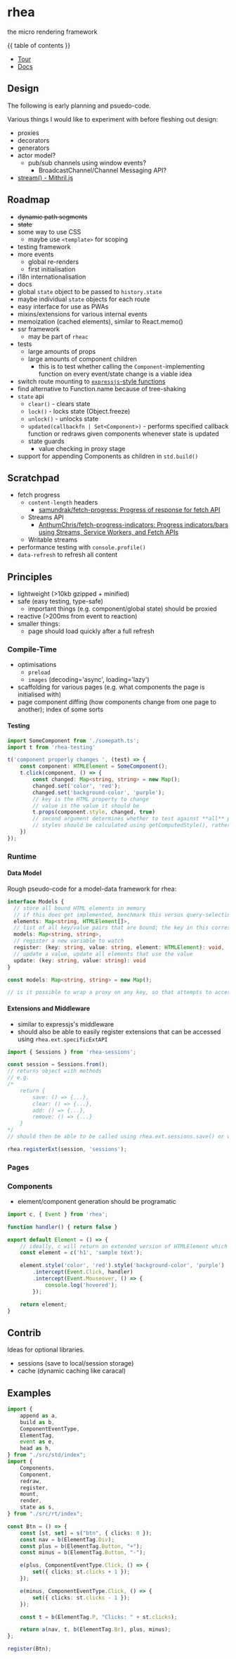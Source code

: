 # rhea

the micro rendering framework

{{ table of contents }}

+ [Tour](https://hvlck.github.io/rhea/tour/)
+ [Docs](./docs/index.md)

## Design

The following is early planning and psuedo-code.

Various things I would like to experiment with before fleshing out design:

+ proxies
+ decorators
+ generators
+ actor model?
  + pub/sub channels using window events?
    + BroadcastChannel/Channel Messaging API?
+ [stream() - Mithril.js](https://mithril.js.org/stream.html)

## Roadmap

+ ~~dynamic path segments~~
+ ~~state~~
+ some way to use CSS
  + maybe use `<template>` for scoping
+ testing framework
+ more events
  + global re-renders
  + first initialisation
+ i18n internationalisation
+ docs
+ global `state` object to be passed to `history.state`
+ maybe individual `state` objects for each route
+ easy interface for use as PWAs
+ mixins/extensions for various internal events
+ memoization (cached elements), similar to React.memo()
+ ssr framework
  + may be part of `rheac`
+ tests
  + large amounts of props
  + large amounts of component children
    + this is to test whether calling the `Component`-implementing function on every event/state change is a viable idea
+ switch route mounting to [`expressjs`-style functions](https://expressjs.com/en/guide/routing.html)
+ find alternative to Function.name because of tree-shaking
+ `state` api
  + `clear()` - clears state
  + `lock()` - locks state (Object.freeze)
  + `unlock()` - unlocks state
  + `updated(callbackfn | Set<Component>)` - performs specified callback function or redraws given components whenever state is updated
  + state guards
    + value checking in proxy stage
+ support for appending Components as children in `std.build()`

## Scratchpad

+ fetch progress
  + `content-length` headers
    + [samundrak/fetch-progress: Progress of response for fetch API](https://github.com/samundrak/fetch-progress)
  + Streams API
    + [AnthumChris/fetch-progress-indicators: Progress indicators/bars using Streams, Service Workers, and Fetch APIs](https://github.com/AnthumChris/fetch-progress-indicators)
  + Writable streams
+ performance testing with `console.profile()`
+ `data-refresh` to refresh all content

## Principles

+ lightweight (>10kb gzipped + minified)
+ safe (easy testing, type-safe)
  + important things (e.g. component/global state) should be proxied
+ reactive (>200ms from event to reaction)
+ smaller things:
  + page should load quickly after a full refresh

### Compile-Time

+ optimisations
  + `preload`
  + `images` (decoding='async', loading='lazy')
+ scaffolding for various pages (e.g. what components the page is initialised with)
+ page component diffing (how components change from one page to another); index of some sorts

#### Testing

```typescript
import SomeComponent from './somepath.ts';
import t from 'rhea-testing'

t('component properly changes ', (test) => {
    const component: HTMLElement = SomeComponent();
    t.click(component, () => {
        const changed: Map<string, string> = new Map();
        changed.set('color', 'red');
        changed.set('background-color', 'purple');
        // key is the HTML property to change
        // value is the value it should be
        t.props(component.style, changed, true)
        // second argument determines whether to test against **all** properties of the given element, rather than the given ones in the map
        // styles should be calculated using getComputedStyle(), rather than the value of the property like elem.style[prop]
    })
});
```

### Runtime

#### Data Model

Rough pseudo-code for a model-data framework for rhea:

```typescript
interface Models {
  // store all bound HTML elements in memory
  // if this does get implemented, benchmark this versus query-selecting everything
  elements: Map<string, HTMLElement[]>,
  // list of all key/value pairs that are bound; the key in this corresponds to the key in the Models.elements property
  models: Map<string, string>,
  // register a new variable to watch
  register: (key: string, value: string, element: HTMLElement): void,
  // update a value, update all elements that use the value
  update: (key: string, value: string): void
}

const models: Map<string, string> = new Map();

// is it possible to wrap a proxy on any key, so that attempts to access the key will result in normal behaviour but also call Models.update() internally rather than the developer having to call it manually?
```

#### Extensions and Middleware

+ similar to expressjs's middleware
+ should also be able to easily register extensions that can be accessed using `rhea.ext.specificExtAPI`

```typescript
import { Sessions } from 'rhea-sessions';

const session = Sessions.from();
// returns object with methods
// e.g.
/*
    return {
        save: () => {...},
        clear: () => {...},
        add: () => {...},
        remove: () => {...}
    }
*/
// should then be able to be called using rhea.ext.sessions.save() or whatever method

rhea.registerExt(session, 'sessions');
```

### Pages

### Components

+ element/component generation should be programatic

```typescript
import c, { Event } from 'rhea';

function handler() { return false }

export default Element = () => {
    // ideally, c will return an extended version of HTMLElement which does not change its type, but adds some new properties
    const element = c('h1', 'sample text');

    element.style('color', 'red').style('background-color', 'purple')
        .intercept(Event.Click, handler)
        .intercept(Event.Mouseover, () => {
            console.log('hovered');
        });

    return element;
}
```

## Contrib

Ideas for optional libraries.

+ sessions (save to local/session storage)
+ cache (dynamic caching like caracal)

## Examples

```typescript
import {
    append as a,
    build as b,
    ComponentEventType,
    ElementTag,
    event as e,
    head as h,
} from "./src/std/index";
import {
    Components,
    Component,
    redraw,
    register,
    mount,
    render,
    state as s,
} from "./src/rt/index";

const Btn = () => {
    const [st, set] = s("btn", { clicks: 0 });
    const nav = b(ElementTag.Div);
    const plus = b(ElementTag.Button, "+");
    const minus = b(ElementTag.Button, "-");

    e(plus, ComponentEventType.Click, () => {
        set({ clicks: st.clicks + 1 });
    });

    e(minus, ComponentEventType.Click, () => {
        set({ clicks: st.clicks - 1 });
    });

    const t = b(ElementTag.P, "Clicks: " + st.clicks);

    return a(nav, t, b(ElementTag.Br), plus, minus);
};

register(Btn);
```
